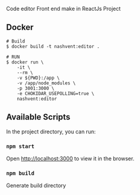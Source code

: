 Code editor Front end make in ReactJs Project

## Docker

```
# Build
$ docker build -t nashvent:editor .

# RUN
$ docker run \
    -it \
    --rm \
    -v ${PWD}:/app \
    -v /app/node_modules \
    -p 3001:3000 \
    -e CHOKIDAR_USEPOLLING=true \
    nashvent:editor
```


## Available Scripts

In the project directory, you can run:

### `npm start`

Open [http://localhost:3000](http://localhost:3000) to view it in the browser.


### `npm build`

Generate build directory

